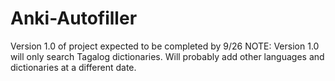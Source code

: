 # Anki-Autofiller

Version 1.0 of project expected to be completed by 9/26
NOTE: Version 1.0 will only search Tagalog dictionaries. Will probably add other languages and dictionaries at a different date.
